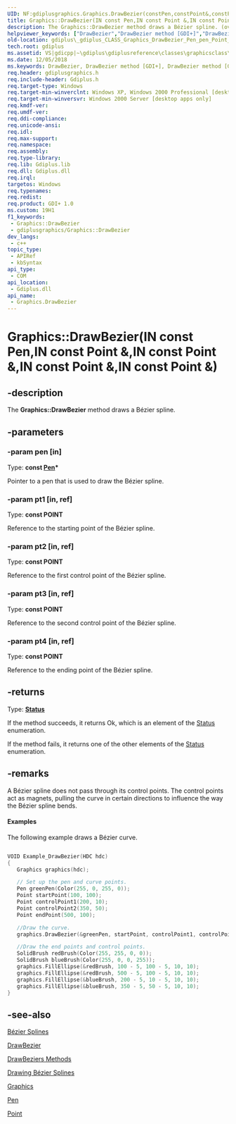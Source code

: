 ```yaml
---
UID: NF:gdiplusgraphics.Graphics.DrawBezier(constPen,constPoint&,constPoint&,constPoint&,constPoint&)
title: Graphics::DrawBezier(IN const Pen,IN const Point &,IN const Point &,IN const Point &,IN const Point &) (gdiplusgraphics.h)
description: The Graphics::DrawBezier method draws a Bézier spline. (overload 1/3)
helpviewer_keywords: ["DrawBezier","DrawBezier method [GDI+]","DrawBezier method [GDI+]","Graphics class","Graphics class [GDI+]","DrawBezier method","Graphics.DrawBezier","Graphics.DrawBezier(IN const Pen","IN const Point &","IN const Point &","IN const Point &","IN const Point &)","Graphics.DrawBezier(const Pen*","const POINT&","const POINT&","const POINT&","const POINT&)","Graphics::DrawBezier","Graphics::DrawBezier(IN const Pen","IN const Point &","IN const Point &","IN const Point &","IN const Point &)","_gdiplus_CLASS_Graphics_DrawBezier_Pen_pen_Point_pt1_Point_pt2_Point_pt3_Point_pt4_","gdiplus._gdiplus_CLASS_Graphics_DrawBezier_Pen_pen_Point_pt1_Point_pt2_Point_pt3_Point_pt4_"]
old-location: gdiplus\_gdiplus_CLASS_Graphics_DrawBezier_Pen_pen_Point_pt1_Point_pt2_Point_pt3_Point_pt4_.htm
tech.root: gdiplus
ms.assetid: VS|gdicpp|~\gdiplus\gdiplusreference\classes\graphicsclass\graphicsmethods\graphicsdrawbeziermethods\drawbezier.htm
ms.date: 12/05/2018
ms.keywords: DrawBezier, DrawBezier method [GDI+], DrawBezier method [GDI+],Graphics class, Graphics class [GDI+],DrawBezier method, Graphics.DrawBezier, Graphics.DrawBezier(IN const Pen,IN const Point &,IN const Point &,IN const Point &,IN const Point &), Graphics.DrawBezier(const Pen*,const POINT&,const POINT&,const POINT&,const POINT&), Graphics::DrawBezier, Graphics::DrawBezier(IN const Pen,IN const Point &,IN const Point &,IN const Point &,IN const Point &), _gdiplus_CLASS_Graphics_DrawBezier_Pen_pen_Point_pt1_Point_pt2_Point_pt3_Point_pt4_, gdiplus._gdiplus_CLASS_Graphics_DrawBezier_Pen_pen_Point_pt1_Point_pt2_Point_pt3_Point_pt4_
req.header: gdiplusgraphics.h
req.include-header: Gdiplus.h
req.target-type: Windows
req.target-min-winverclnt: Windows XP, Windows 2000 Professional [desktop apps only]
req.target-min-winversvr: Windows 2000 Server [desktop apps only]
req.kmdf-ver: 
req.umdf-ver: 
req.ddi-compliance: 
req.unicode-ansi: 
req.idl: 
req.max-support: 
req.namespace: 
req.assembly: 
req.type-library: 
req.lib: Gdiplus.lib
req.dll: Gdiplus.dll
req.irql: 
targetos: Windows
req.typenames: 
req.redist: 
req.product: GDI+ 1.0
ms.custom: 19H1
f1_keywords:
 - Graphics::DrawBezier
 - gdiplusgraphics/Graphics::DrawBezier
dev_langs:
 - c++
topic_type:
 - APIRef
 - kbSyntax
api_type:
 - COM
api_location:
 - Gdiplus.dll
api_name:
 - Graphics.DrawBezier
---
```


# Graphics::DrawBezier(IN const Pen,IN const Point &,IN const Point &,IN const Point &,IN const Point &)


## -description

The <b>Graphics::DrawBezier</b> method draws a Bézier spline.

## -parameters

### -param pen [in]

Type: <b>const <a href="/windows/desktop/api/gdipluspen/nl-gdipluspen-pen">Pen</a>*</b>

Pointer to a pen that is used to draw the Bézier spline.

### -param pt1 [in, ref]

Type: <b>const POINT</b>

Reference to the starting point of the Bézier spline.

### -param pt2 [in, ref]

Type: <b>const POINT</b>

Reference to the first control point of the Bézier spline.

### -param pt3 [in, ref]

Type: <b>const POINT</b>

Reference to the second control point of the Bézier spline.

### -param pt4 [in, ref]

Type: <b>const POINT</b>

Reference to the ending point of the Bézier spline.

## -returns

Type: <b><a href="/windows/desktop/api/gdiplustypes/ne-gdiplustypes-status">Status</a></b>

If the method succeeds, it returns Ok, which is an element of the <a href="/windows/desktop/api/gdiplustypes/ne-gdiplustypes-status">Status</a> enumeration.

If the method fails, it returns one of the other elements of the <a href="/windows/desktop/api/gdiplustypes/ne-gdiplustypes-status">Status</a> enumeration.

## -remarks

A Bézier spline does not pass through its control points. The control points act as magnets, pulling the curve in certain directions to influence the way the Bézier spline bends.


#### Examples



The following example draws a Bézier curve.


```cpp

VOID Example_DrawBezier(HDC hdc)
{
   Graphics graphics(hdc);

   // Set up the pen and curve points.
   Pen greenPen(Color(255, 0, 255, 0));
   Point startPoint(100, 100);
   Point controlPoint1(200, 10);
   Point controlPoint2(350, 50);
   Point endPoint(500, 100);

   //Draw the curve.
   graphics.DrawBezier(&greenPen, startPoint, controlPoint1, controlPoint2, endPoint);

   //Draw the end points and control points.
   SolidBrush redBrush(Color(255, 255, 0, 0));
   SolidBrush blueBrush(Color(255, 0, 0, 255));
   graphics.FillEllipse(&redBrush, 100 - 5, 100 - 5, 10, 10);
   graphics.FillEllipse(&redBrush, 500 - 5, 100 - 5, 10, 10);
   graphics.FillEllipse(&blueBrush, 200 - 5, 10 - 5, 10, 10);
   graphics.FillEllipse(&blueBrush, 350 - 5, 50 - 5, 10, 10);
}
```

## -see-also

<a href="/windows/desktop/gdiplus/-gdiplus-bezier-splines-about">Bézier Splines</a>



<a href="/windows/desktop/api/gdiplusgraphics/nf-gdiplusgraphics-graphics-drawbezier(inconstpen_inconstpointf__inconstpointf__inconstpointf__inconstpointf_)">DrawBezier</a>



<a href="/windows/desktop/api/gdiplusgraphics/nf-gdiplusgraphics-graphics-drawbeziers(inconstpen_inconstpoint_inint)">DrawBeziers Methods</a>



<a href="/windows/desktop/gdiplus/-gdiplus-drawing-bezier-splines-use">Drawing Bézier Splines</a>



<a href="/windows/desktop/api/gdiplusgraphics/nl-gdiplusgraphics-graphics">Graphics</a>



<a href="/windows/desktop/api/gdipluspen/nl-gdipluspen-pen">Pen</a>



<a href="/windows/desktop/api/gdiplustypes/nl-gdiplustypes-point">Point</a>

